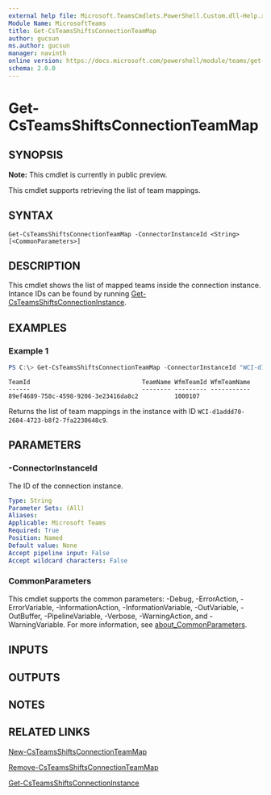 ```yaml
---
external help file: Microsoft.TeamsCmdlets.PowerShell.Custom.dll-Help.xml
Module Name: MicrosoftTeams
title: Get-CsTeamsShiftsConnectionTeamMap
author: gucsun
ms.author: gucsun
manager: navinth
online version: https://docs.microsoft.com/powershell/module/teams/get-csteamsshiftsconnectionteammap
schema: 2.0.0
---
```


# Get-CsTeamsShiftsConnectionTeamMap

## SYNOPSIS

**Note:** This cmdlet is currently in public preview.

This cmdlet supports retrieving the list of team mappings.

## SYNTAX

```
Get-CsTeamsShiftsConnectionTeamMap -ConnectorInstanceId <String> [<CommonParameters>]
```

## DESCRIPTION

This cmdlet shows the list of mapped teams inside the connection instance. Intance IDs can be found by running [Get-CsTeamsShiftsConnectionInstance](Get-CsTeamsShiftsConnectionInstance.md).

## EXAMPLES

### Example 1
```powershell
PS C:\> Get-CsTeamsShiftsConnectionTeamMap -ConnectorInstanceId "WCI-d1addd70-2684-4723-b8f2-7fa2230648c9"
```
```
TeamId                               TeamName WfmTeamId WfmTeamName
------                               -------- --------- -----------
89ef4689-758c-4598-9206-3e23416da8c2          1000107
```

Returns the list of team mappings in the instance with ID `WCI-d1addd70-2684-4723-b8f2-7fa2230648c9`.

## PARAMETERS

### -ConnectorInstanceId

The ID of the connection instance.

```yaml
Type: String
Parameter Sets: (All)
Aliases:
Applicable: Microsoft Teams
Required: True
Position: Named
Default value: None
Accept pipeline input: False
Accept wildcard characters: False
```

### CommonParameters
This cmdlet supports the common parameters: -Debug, -ErrorAction, -ErrorVariable, -InformationAction, -InformationVariable, -OutVariable, -OutBuffer, -PipelineVariable, -Verbose, -WarningAction, and -WarningVariable. For more information, see [about_CommonParameters](https://go.microsoft.com/fwlink/?LinkID=113216).

## INPUTS

## OUTPUTS

## NOTES

## RELATED LINKS

[New-CsTeamsShiftsConnectionTeamMap](New-CsTeamsShiftsConnectionTeamMap.md)

[Remove-CsTeamsShiftsConnectionTeamMap](Remove-CsTeamsShiftsConnectionTeamMap.md)

[Get-CsTeamsShiftsConnectionInstance](Get-CsTeamsShiftsConnectionInstance.md)
